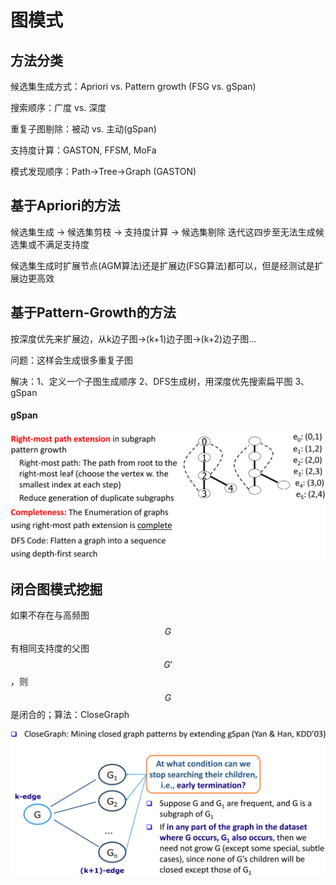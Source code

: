 # 图模式

## 方法分类

候选集生成方式：Apriori vs. Pattern growth \(FSG vs. gSpan\)

搜索顺序：广度 vs. 深度

重复子图剔除：被动 vs. 主动\(gSpan\)

支持度计算：GASTON, FFSM, MoFa

模式发现顺序：Path-&gt;Tree-&gt;Graph \(GASTON\)

## 基于Apriori的方法

候选集生成 -&gt; 候选集剪枝 -&gt; 支持度计算 -&gt; 候选集剔除  迭代这四步至无法生成候选集或不满足支持度

候选集生成时扩展节点\(AGM算法\)还是扩展边\(FSG算法\)都可以，但是经测试是扩展边更高效

## 基于Pattern-Growth的方法

按深度优先来扩展边，从k边子图-&gt;\(k+1\)边子图-&gt;\(k+2\)边子图...

问题：这样会生成很多重复子图

解决：1、定义一个子图生成顺序  2、DFS生成树，用深度优先搜索扁平图  3、gSpan

#### gSpan

![](../../../.gitbook/assets/timline-jie-tu-20181011160446.png)

## 闭合图模式挖掘

如果不存在与高频图 $$G$$ 有相同支持度的父图 $$G'$$ ，则 $$G$$ 是闭合的；算法：CloseGraph

![](../../../.gitbook/assets/timline-jie-tu-20181011160823.png)

## 

